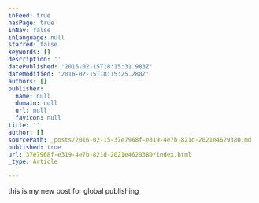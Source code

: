```yaml
---
inFeed: true
hasPage: true
inNav: false
inLanguage: null
starred: false
keywords: []
description: ''
datePublished: '2016-02-15T18:15:31.983Z'
dateModified: '2016-02-15T18:15:25.280Z'
authors: []
publisher:
  name: null
  domain: null
  url: null
  favicon: null
title: ''
author: []
sourcePath: _posts/2016-02-15-37e7968f-e319-4e7b-821d-2021e4629380.md
published: true
url: 37e7968f-e319-4e7b-821d-2021e4629380/index.html
_type: Article

---
```

this is my new post for global publishing